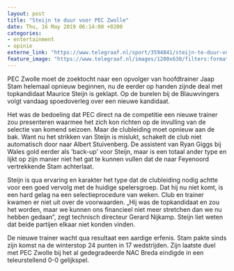```yaml
---
layout: post
title: "Steijn te duur voor PEC Zwolle"
date: Thu, 16 May 2019 06:14:00 +0200
categories: 
- entertainment 
- opinie 
externe_link: "https://www.telegraaf.nl/sport/3594841/steijn-te-duur-voor-pec-zwolle"
feature_image: "https://www.telegraaf.nl/images/1200x630/filters:format(jpeg):quality(80)/cdn-kiosk-api.telegraaf.nl/955ecc12-77a7-11e9-bc2d-02d2fb1aa1d7.jpg"
---
```


<p class="intro">PEC Zwolle moet de zoektocht naar een opvolger van hoofdtrainer Jaap Stam helemaal opnieuw beginnen, nu de eerder op handen zijnde deal met topkandidaat Maurice Steijn is geklapt. Op de burelen bij de Blauwvingers volgt vandaag spoedoverleg over een nieuwe kandidaat.</p> <p>Het was de bedoeling dat PEC direct na de competitie een nieuwe trainer zou presenteren waarmee het zich kon richten op de invulling van de selectie van komend seizoen. Maar de clubleiding moet opnieuw aan de bak. Want nu het strikken van Steijn is mislukt, schakelt de club niet automatisch door naar Albert Stuivenberg. De assistent van Ryan Giggs bij Wales gold eerder als ’back-up’ voor Steijn, maar is een totaal ander type en lijkt op zijn manier niet het gat te kunnen vullen dat de naar Feyenoord vertrekkende Stam achterlaat.</p><p>Steijn is qua ervaring en karakter het type dat de clubleiding nodig achtte voor een goed vervolg met de huidige spelersgroep. Dat hij nu niet komt, is een hard gelag na een selectieprocedure van weken. Club en trainer kwamen er niet uit over de voorwaarden. „Hij was de topkandidaat en zou het worden, maar we kunnen ons financieel niet meer stretchen dan we nu hebben gedaan”, zegt technisch directeur Gerard Nijkamp. Steijn liet weten dat beide partijen elkaar niet konden vinden.</p><p>De nieuwe trainer wacht qua resultaat een aardige erfenis. Stam pakte sinds zijn komst na de winterstop 24 punten in 17 wedstrijden. Zijn laatste duel met PEC Zwolle bij het al gedegradeerde NAC Breda eindigde in een teleurstellend 0-0 gelijkspel.</p>

